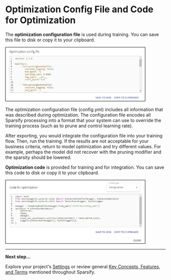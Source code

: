 # Optimization Config File and Code for Optimization

The **optimization configuration file** is used during training. You can save this file to disk or copy it to your clipboard.

<kbd><img src="images/image_61.jpg" alt="(Optimization configuration file)" width="440" height="170" /></kbd>

The optimization configuration file (config.yml) includes all information that was described during optimization. The configuration file encodes all Sparsify processing into a format that your system can use to override the training process (such as to prune and control learning rate).

After exporting, you would integrate the configuration file into your training flow. Then, run the training. If the results are not acceptable for your business criteria, return to model optimization and try different values. For example, perhaps the model did not recover with the pruning modifier and the sparsity should be lowered.

**Optimization code** is provided for training and for integration. You can save this code to disk or copy it to your clipboard.

<kbd><img src="images/image_62.jpg" alt="(Code for optimization)" width="440" height="200" /></kbd>

---
**Next step...**

Explore your project's [Settings](07-settings.md) or review general [Key Concepts, Features, and Terms](08-key-terms.md) mentioned throughout Sparsify.
